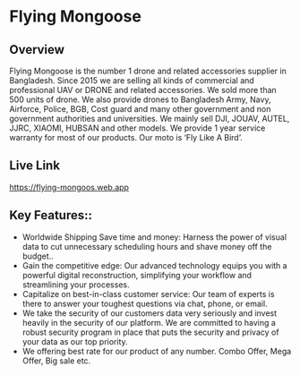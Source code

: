 # Flying Mongoose

## Overview

Flying Mongoose is the number 1 drone and related accessories supplier in Bangladesh. Since 2015 we are selling all kinds of commercial and professional UAV or DRONE and related accessories. We sold more than 500 units of drone. We also provide drones to Bangladesh Army, Navy, Airforce, Police, BGB, Cost guard and many other government and non government authorities and universities. We mainly sell DJI, JOUAV, AUTEL, JJRC, XIAOMI, HUBSAN and other models. We provide 1 year service warranty for most of our products. Our moto is ‘Fly Like A Bird’.

## Live Link

https://flying-mongoos.web.app
 
## Key Features::

 - Worldwide Shipping Save time and money:  Harness the power of visual data to cut unnecessary scheduling hours and shave money off the budget..
 - Gain the competitive edge: Our advanced technology equips you with a powerful digital reconstruction, simplifying your workflow and streamlining your processes.
 - Capitalize on best-in-class customer service: Our team of experts is there to answer your toughest questions via chat, phone, or email.
 - We take the security of our customers data very seriously and invest heavily in the security of our platform. We are committed to having a robust security program in place that puts the security and privacy of your data as our top priority.
 - We offering best rate for our product of any number. Combo Offer, Mega Offer, Big sale etc.
  